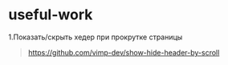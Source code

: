# useful-work
1.Показать/скрыть хедер при прокрутке страницы
 > https://github.com/vimp-dev/show-hide-header-by-scroll
